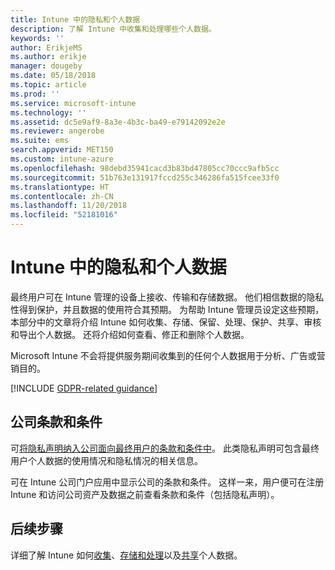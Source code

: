 ```yaml
---
title: Intune 中的隐私和个人数据
description: 了解 Intune 中收集和处理哪些个人数据。
keywords: ''
author: ErikjeMS
ms.author: erikje
manager: dougeby
ms.date: 05/18/2018
ms.topic: article
ms.prod: ''
ms.service: microsoft-intune
ms.technology: ''
ms.assetid: dc5e9af9-8a3e-4b3c-ba49-e79142092e2e
ms.reviewer: angerobe
ms.suite: ems
search.appverid: MET150
ms.custom: intune-azure
ms.openlocfilehash: 98debd35941cacd3b83bd47805cc70ccc9afb5cc
ms.sourcegitcommit: 51b763e131917fccd255c346286fa515fcee33f0
ms.translationtype: HT
ms.contentlocale: zh-CN
ms.lasthandoff: 11/20/2018
ms.locfileid: "52181016"
---
```

# <a name="privacy-and-personal-data-in-intune"></a>Intune 中的隐私和个人数据

最终用户可在 Intune 管理的设备上接收、传输和存储数据。 他们相信数据的隐私性得到保护，并且数据的使用符合其预期。 为帮助 Intune 管理员设定这些预期，本部分中的文章将介绍 Intune 如何收集、存储、保留、处理、保护、共享、审核和导出个人数据。 还将介绍如何查看、修正和删除个人数据。

Microsoft Intune 不会将提供服务期间收集到的任何个人数据用于分析、广告或营销目的。

[!INCLUDE [GDPR-related guidance](./includes/gdpr-dsr-and-stp-note.md)]

## <a name="your-company-terms-and-conditions"></a>公司条款和条件

可[将隐私声明纳入公司面向最终用户的条款和条件中](company-portal-app.md)。 此类隐私声明可包含最终用户个人数据的使用情况和隐私情况的相关信息。

可在 Intune 公司门户应用中显示公司的条款和条件。 这样一来，用户便可在注册 Intune 和访问公司资产及数据之前查看条款和条件（包括隐私声明）。

## <a name="next-steps"></a>后续步骤

详细了解 Intune 如何[收集](privacy-data-collect.md)、[存储和处理](privacy-data-store-process.md)以及[共享](privacy-data-secure-share.md)个人数据。 